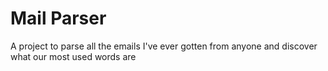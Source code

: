 # Mail Parser

A project to parse all the emails I've ever gotten from anyone and
discover what our most used words are
